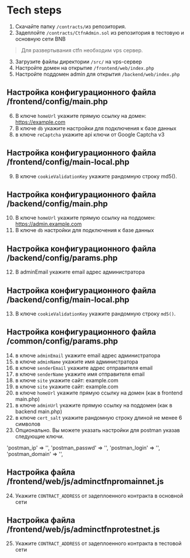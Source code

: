 # Tech steps

1. Скачайте папку `/contracts/`из репозитория.
2. Задеплойте `/contracts/CtfnAdmin.sol` из репозитория в тестовую и основную сети BNB

> Для развертывания ctfn необходим vps сервер.

3. Загрузите файлы директории `/src/` на vps-сервер
4. Настройте домен на открытие `/frontend/web/index.php`
5. Настройте поддомен admin для открытия `/backend/web/index.php`

## Настройка конфигурационного файла /frontend/config/main.php
6. В ключе `homeUrl` укажите прямую ссылку на домен: https://example.com
7. В ключе `db` укажите настройки для подключения к базе данных
8. в ключе `reCaptcha` укажите api ключи от Google Captcha v3 

## Настройка конфигурационного файла /frontend/config/main-local.php
9. В ключе `cookieValidationKey` укажите рандомную строку md5().

## Настройка конфигурационного файла /backend/config/main.php
10. В ключе `homeUrl` укажите прямую ссылку на поддомен: https://admin.example.com
11. В ключе `db` настройки для подключения к базе данных

## Настройка конфигурационного файла /backend/config/params.php
12. В adminEmail укажите email адрес администратора

## Настройка конфигурационного файла /backend/config/main-local.php
13. В ключе `cookieValidationKey` укажите рандомную строку `md5()`.

## Настройка конфигурационного файла /common/config/params.php
14. в ключе `adminEmail` укажите email адрес администратора
15. в ключе `adminName` укажите имя администратора
16. в ключе `senderEmail` укажите адрес отправителя email
17. в ключе `senderName` укажите имя отправителя email
18. в ключе `site` укажите сайт: example.com
19. в ключе `site` укажите сайт: example.com
20. в ключе `homeUrl` укажите прямую ссылку на домен (как в frontend main.php)
21. в ключе `adminUrl` укажите прямую ссылку на поддомен (как в backend main.php)
22. в ключе `cert_salt` укажите рандомную строку длиной не менее 6 символов
23. Опционально.  Вы можете указать настройки для postman указав следующие ключи.

'postman_ip' => '', 'postman_passwd' => '', 'postman_login' => '', 'postman_domain' => '',

## Настройка файла /frontend/web/js/adminctfnpromainnet.js
24. Укажите `CONTRACT_ADDRESS` от задеплоенного контракта в основной сети

## Настройка файла /frontend/web/js/adminctfnprotestnet.js
25. Укажите `CONTRACT_ADDRESS` от задеплоенного контракта в тестовой сети
